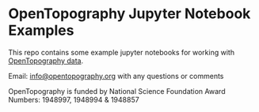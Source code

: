 # OpenTopography Jupyter Notebook Examples

This repo contains some example jupyter notebooks for working with
[OpenTopography data](https://opentopography.org/).

Email: info@opentopography.org with any questions or comments

OpenTopography is funded by National Science Foundation Award Numbers: 1948997, 1948994 & 1948857
